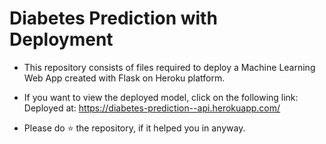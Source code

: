 # Diabetes Prediction with Deployment
* This repository consists of files required to deploy a Machine Learning Web App created with Flask on Heroku platform.

* If you want to view the deployed model, click on the following link:
   Deployed at: https://diabetes-prediction--api.herokuapp.com/

* Please do ⭐ the repository, if it helped you in anyway.
